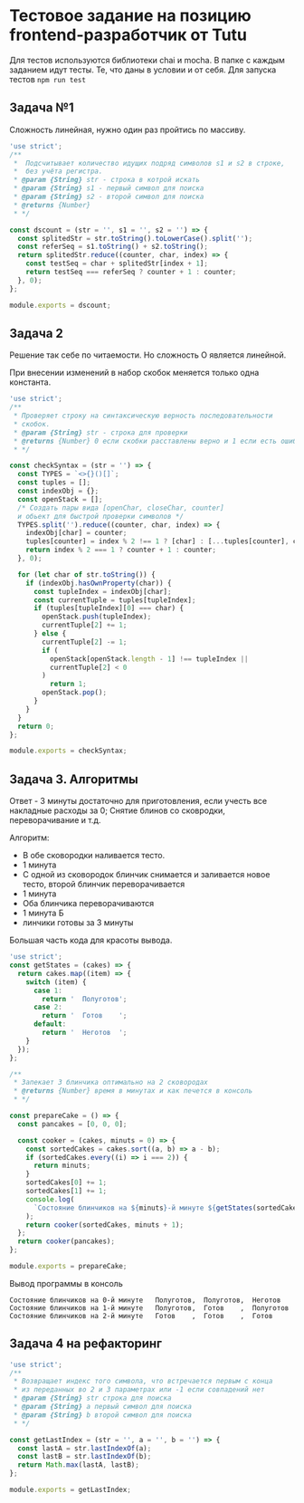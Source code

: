 # Тестовое задание на позицию frontend-разработчик от Tutu
Для тестов используются библиотеки chai и mocha.
В папке с каждым заданием идут тесты. Те, что даны в условии и от себя.
Для запуска тестов `npm run test`

## Задача №1
Сложность линейная, нужно один раз пройтись по массиву.

``` js
'use strict';
/** 
 *  Подсчитывает количество идущих подряд символов s1 и s2 в строке,
 *  без учёта регистра.
 * @param {String} str - строка в котрой искать
 * @param {String} s1 - первый символ для поиска
 * @param {String} s2 - второй символ для поиска
 * @returns {Number}
 * */

const dscount = (str = '', s1 = '', s2 = '') => {
  const splitedStr = str.toString().toLowerCase().split('');
  const referSeq = s1.toString() + s2.toString();
  return splitedStr.reduce((counter, char, index) => {
    const testSeq = char + splitedStr[index + 1];
    return testSeq === referSeq ? counter + 1 : counter;
  }, 0);
};

module.exports = dscount;

```

## Задача 2
Решение так себе по читаемости. Но сложность O является линейной.

При внесении изменений в набор скобок меняется только одна константа.
``` js
'use strict';
/** 
 * Проверяет строку на синтаксическую верность последовательности
 * скобок.
 * @param {String} str - строка для проверки
 * @returns {Number} 0 если скобки расставлены верно и 1 если есть ошибка
 * */

const checkSyntax = (str = '') => {
  const TYPES = `<>{}()[]`;
  const tuples = [];
  const indexObj = {};
  const openStack = [];
  /* Создать пары вида [openChar, closeChar, counter] 
  и обьект для быстрой проверки символов */
  TYPES.split('').reduce((counter, char, index) => {
    indexObj[char] = counter;
    tuples[counter] = index % 2 !== 1 ? [char] : [...tuples[counter], char, 0];
    return index % 2 === 1 ? counter + 1 : counter;
  }, 0);

  for (let char of str.toString()) {
    if (indexObj.hasOwnProperty(char)) {
      const tupleIndex = indexObj[char];
      const currentTuple = tuples[tupleIndex];
      if (tuples[tupleIndex][0] === char) {
        openStack.push(tupleIndex);
        currentTuple[2] += 1;
      } else {
        currentTuple[2] -= 1;
        if (
          openStack[openStack.length - 1] !== tupleIndex ||
          currentTuple[2] < 0
        )
          return 1;
        openStack.pop();
      }
    }
  }
  return 0;
};

module.exports = checkSyntax;
```

## Задача 3. Алгоритмы
Ответ - 3 минуты достаточно для приготовления, если учесть все накладные расходы за 0; Снятие блинов со сковродки, переворачивание и т.д.

Алгоритм: 
* В обе сковородки наливается тесто. 
* 1 минута 
* С одной из сковородок блинчик снимается и заливается новое тесто, второй блинчик переворачивается 
* 1 минута 
* Оба блинчика переворачиваются 
* 1 минута Б
* линчики готовы за 3 минуты

Большая часть кода для красоты вывода.

``` js
'use strict';
const getStates = (cakes) => {
  return cakes.map((item) => {
    switch (item) {
      case 1:
        return '  Полуготов';
      case 2:
        return '  Готов    ';
      default:
        return '  Неготов  ';
    }
  });
};

/**
 * Запекает 3 блинчика оптимально на 2 сковородах
 * @returns {Number} время в минутах и как печется в консоль
 * */

const prepareCake = () => {
  const pancakes = [0, 0, 0];

  const cooker = (cakes, minuts = 0) => {
    const sortedCakes = cakes.sort((a, b) => a - b);
    if (sortedCakes.every((i) => i === 2)) {
      return minuts;
    }
    sortedCakes[0] += 1;
    sortedCakes[1] += 1;
    console.log(
      `Состояние блинчиков на ${minuts}-й минуте ${getStates(sortedCakes)}`,
    );
    return cooker(sortedCakes, minuts + 1);
  };
  return cooker(pancakes);
};

module.exports = prepareCake;
```

Вывод программы в консоль 

```
Состояние блинчиков на 0-й минуте   Полуготов,  Полуготов,  Неготов
Состояние блинчиков на 1-й минуте   Полуготов,  Готов    ,  Полуготов
Состояние блинчиков на 2-й минуте   Готов    ,  Готов    ,  Готов
```

## Задача 4 на рефакторинг

``` js
'use strict';
/**
 * Возвращает индекс того символа, что встречается первым с конца 
 * из переданных во 2 и 3 параметрах или -1 если совпадений нет
 * @param {String} str строка для поиска
 * @param {String} a первый символ для поиска
 * @param {String} b второй символ для поиска
 * */

const getLastIndex = (str = '', a = '', b = '') => {
  const lastA = str.lastIndexOf(a);
  const lastB = str.lastIndexOf(b);
  return Math.max(lastA, lastB);
};

module.exports = getLastIndex;

```